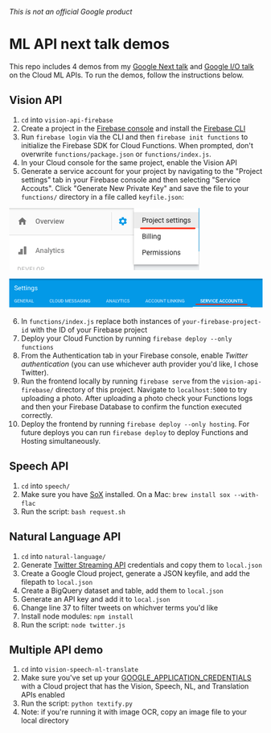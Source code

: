 *This is not an official Google product*

# ML API next talk demos

This repo includes 4 demos from my [Google Next talk](https://youtu.be/w1xNTLH1zlA) and [Google I/O talk](https://www.youtube.com/watch?v=ETeeSYMGZn0) on the Cloud ML APIs. To run the demos, follow the instructions below.

## Vision API

1. `cd` into `vision-api-firebase`
2. Create a project in the [Firebase console](http://firebase.google.com/console) and install the [Firebase CLI](https://firebase.google.com/docs/cli/)
3. Run `firebase login` via the CLI and then `firebase init functions` to initialize the Firebase SDK for Cloud Functions. When prompted, don't overwrite `functions/package.json` or `functions/index.js`.
4. In your Cloud console for the same project, enable the Vision API
5. Generate a service account for your project by navigating to the "Project settings" tab in your Firebase console and then selecting "Service Accouts". Click "Generate New Private Key" and save the file to your `functions/` directory in a file called `keyfile.json`:

![Project settings](project-settings.png)

![Service accounts](service-accounts.png)

6. In `functions/index.js` replace both instances of `your-firebase-project-id` with the ID of your Firebase project
7. Deploy your Cloud Function by running `firebase deploy --only functions`
8. From the Authentication tab in your Firebase console, enable *Twitter authentication* (you can use whichever auth provider you'd like, I chose Twitter).
9. Run the frontend locally by running `firebase serve` from the `vision-api-firebase/` directory of this project. Navigate to `localhost:5000` to try uploading a photo. After uploading a photo check your Functions logs and then your Firebase Database to confirm the function executed correctly.
10. Deploy the frontend by running `firebase deploy --only hosting`. For future deploys you can run `firebase deploy` to deploy Functions and Hosting simultaneously.

## Speech API

1. `cd` into `speech/`
2. Make sure you have [SoX](http://sox.sourceforge.net/) installed. On a Mac: `brew install sox --with-flac`
3. Run the script: `bash request.sh`

## Natural Language API

1. `cd` into `natural-language/`
2. Generate [Twitter Streaming API](https://dev.twitter.com/streaming/overview) credentials and copy them to `local.json`
3. Create a Google Cloud project, generate a JSON keyfile, and add the filepath to `local.json`
4. Create a BigQuery dataset and table, add them to `local.json`
5. Generate an API key and add it to `local.json`
6. Change line 37 to filter tweets on whichver terms you'd like
7. Install node modules: `npm install`
8. Run the script: `node twitter.js`

## Multiple API demo

1. `cd` into `vision-speech-nl-translate`
2. Make sure you've set up your [GOOGLE_APPLICATION_CREDENTIALS](https://developers.google.com/identity/protocols/application-default-credentials) with a Cloud project that has the Vision, Speech, NL, and Translation APIs enabled
3. Run the script: `python textify.py`
4. Note: if you're running it with image OCR, copy an image file to your local directory
